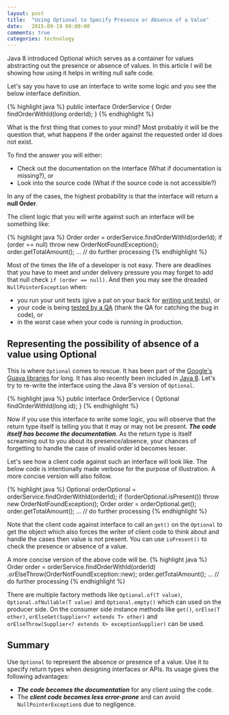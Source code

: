 ```yaml
---
layout: post
title:  "Using Optional to Specify Presence or Absence of a Value"
date:   2015-09-19 09:00:00
comments: true
categories: technology
---
```


Java 8 introduced Optional which serves as a container for values abstracting out the presence or absence of values. 
In this article I will be showing how using it helps in writing null safe code.

Let's say you have to use an interface to write some logic and you see the below interface definition. 

{% highlight java %} 
public interface OrderService {
  Order findOrderWithId(long orderId);
}
{% endhighlight %} 

What is the first thing that comes to your mind? Most probably it will be the question that, what happens if the 
order against the requested order id does not exist. 

To find the answer you will either:  

* Check out the documentation on the interface (What if documentation is missing?), or
* Look into the source code (What if the source code is not accessible?)

In any of the cases, the highest probability is that the interface will return a __null Order__. 

The client logic that you will write against such an interface will be something like:

{% highlight java %} 
Order order = orderService.findOrderWithId(orderId);
if (order == null) throw new OrderNotFoundException();
order.getTotalAmount();
... // do further processing
{% endhighlight %} 

Most of the times the life of a developer is not easy. There are deadlines that you have to meet and under delivery 
pressure you may forget to add that null check `if (order == null)`. And then you may see the dreaded 
`NullPointerException` when: 

* you run your unit tests (give a pat on your back for [writing unit tests][TDD]), or 
* your code is being [tested by a QA][QA] (thank the QA for catching the bug in code), or 
* in the worst case when your code is running in production.

## Representing the possibility of absence of a value using Optional

This is where `Optional` comes to rescue. It has been part of the [Google's Guava libraries][GoogleGuavaOptional] 
for long. It has also recently been included in [Java 8][Java8Optional]. Let's try to re-write the interface 
using the Java 8's version of `Optional`.

{% highlight java %}
public interface OrderService {
  Optional<Order> findOrderWithId(long id);
}
{% endhighlight %}

Now if you use this interface to write some logic, you will observe that the return type itself is telling you that 
it may or may not be present. ___The code itself has become the documentation___. As the return type is itself 
screaming out to you about its presence/absence, your chances of forgetting to handle the case of invalid order 
id becomes lesser. 

Let's see how a client code against such an interface will look like. The below code is intentionally made verbose 
for the purpose of illustration. A more concise version will also follow.

{% highlight java %} 
Optional<Order> orderOptional = orderService.findOrderWithId(orderId);
if (!orderOptional.isPresent()) throw new OrderNotFoundException();
Order order = orderOptional.get(); 
order.getTotalAmount();
... // do further processing
{% endhighlight %} 

Note that the client code against interface to call an `get()` on the `Optional` to get the object which also forces 
the writer of client code to think about and handle the cases then value is not present. You can use `isPresent()` to 
check the presence or absence of a value.

A more concise version of the above code will be. 
{% highlight java %} 
Order order = orderService.findOrderWithId(orderId)
    .orElseThrow(OrderNotFoundException::new);
order.getTotalAmount();
... // do further processing
{% endhighlight %} 

There are multiple factory methods like `Optional.of(T value)`, `Optional.ofNullable(T value)` and `Optional.empty()` 
which can used on the producer side. On the consumer side instance methods like `get()`, `orElse(T other)`, 
`orElseGet(Supplier<? extends T> other)` and `orElseThrow(Supplier<? extends X> exceptionSupplier)` can be used.

## Summary
Use `Optional` to represent the absence or presence of a value. Use it to specify return types when designing 
interfaces or APIs. Its usage gives the following advantages:
  
* ___The code becomes the documentation___ for any client using the code.
* The ___client code becomes less error-prone___ and can avoid `NullPointerException`s due to negligence.

[QA]: https://en.wikipedia.org/wiki/Software_quality_analyst
[TDD]: https://en.wikipedia.org/wiki/Test-driven_development
[GoogleGuavaOptional]: https://code.google.com/p/guava-libraries/wiki/UsingAndAvoidingNullExplained#Optional 
[Java8Optional]: https://docs.oracle.com/javase/8/docs/api/java/util/Optional.html

